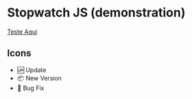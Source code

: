 # Stopwatch JS (demonstration)

[Teste Aqui](https://iglisson.github.io/stopwatch)

## Icons
- :up: Update
- :package: New Version
- :bug: Bug Fix
